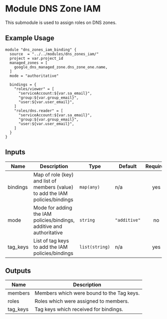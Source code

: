 # Module DNS Zone IAM

This submodule is used to assign roles on DNS zones.

## Example Usage
```
module "dns_zones_iam_binding" {
  source  = "../../modules/dns_zones_iam/"
  project = var.project_id
  managed_zones = [
    google_dns_managed_zone.dns_zone_one.name,
  ]
  mode = "authoritative"

  bindings = {
    "roles/viewer" = [
      "serviceAccount:${var.sa_email}",
      "group:${var.group_email}",
      "user:${var.user_email}",
    ]
    "roles/dns.reader" = [
      "serviceAccount:${var.sa_email}",
      "group:${var.group_email}",
      "user:${var.user_email}",
    ]
  }
}
```

<!-- BEGINNING OF PRE-COMMIT-TERRAFORM DOCS HOOK -->
## Inputs

| Name | Description | Type | Default | Required |
|------|-------------|------|---------|:--------:|
| bindings | Map of role (key) and list of members (value) to add the IAM policies/bindings | `map(any)` | n/a | yes |
| mode | Mode for adding the IAM policies/bindings, additive and authoritative | `string` | `"additive"` | no |
| tag\_keys | List of tag keys to add the IAM policies/bindings | `list(string)` | n/a | yes |

## Outputs

| Name | Description |
|------|-------------|
| members | Members which were bound to the Tag keys. |
| roles | Roles which were assigned to members. |
| tag\_keys | Tag keys which received for bindings. |

<!-- END OF PRE-COMMIT-TERRAFORM DOCS HOOK -->
